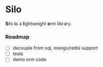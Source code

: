 Silo
====

**S**ilo **i**s a **l**ightweight **o**rm library.

### Roadmap

+ [ ] decouple from sql, mongo/redis support
+ [ ] tests
+ [ ] demo orm code
